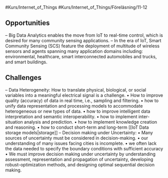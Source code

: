#Kurs/Internet_of_Things #Kurs/Internet_of_Things/Föreläsning/11-12 

## Opportunities
– Big Data Analytics enables the move from IoT to real-time control, which is desired for many community sensing applications. 
– In the era of IoT, Smart Community Sensing (SCS) feature the deployment of multitude of wireless sensors and agents spanning many application domains including: environmental, healthcare, smart interconnected automobiles and trucks, and smart buildings.

## Challenges
– Data Heterogeneity: How to translate physical, biological, or social variables into a meaningful electrical signal is a challenge. 
	• How to improve quality (accuracy) of data in real time, i.e., sampling and filtering. • how to unify data representation and processing models to accommodate heterogeneous or new types of data. 
	• how to improve intelligent data interpretation and semantic interoperability. • how to implement inter-situation analysis and prediction. 
	• how to implement knowledge creation and reasoning. 
	• how to conduct short-term and long-term [[IoT Data storage models|storage]] 
– Decision making under Uncertainty: 
	• Many sources of uncertainty must be considered in decision-making. 
	• our understanding of many issues facing cities is incomplete. 
	• we often lack the data needed to specify the boundary conditions with sufficient accuracy 
	• We must improve decision making under uncertainty by understanding assessment, representation and propagation of uncertainty, developing robust-optimization methods, and designing optimal sequential decision making.
